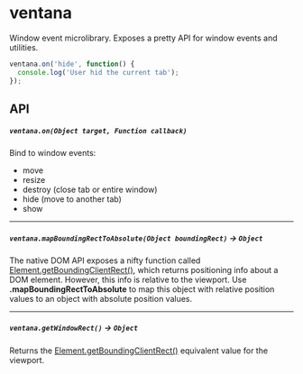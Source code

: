 # ventana
Window event microlibrary. Exposes a pretty API for window events and utilities.

```JavaScript
ventana.on('hide', function() {
  console.log('User hid the current tab');
});
```

## API

##### `ventana.on(Object target, Function callback)`
Bind to window events:

* move
* resize
* destroy (close tab or entire window)
* hide (move to another tab)
* show

<hr>

##### `ventana.mapBoundingRectToAbsolute(Object boundingRect)` -> `Object`

The native DOM API exposes a nifty function called [Element.getBoundingClientRect()](https://developer.mozilla.org/en-US/docs/Web/API/Element/getBoundingClientRect), which returns positioning info about a DOM element. However, this info is relative to the viewport. Use **.mapBoundingRectToAbsolute** to map this object with relative position values to an object with absolute position values.

<hr>

##### `ventana.getWindowRect()` -> `Object`

Returns the [Element.getBoundingClientRect()](https://developer.mozilla.org/en-US/docs/Web/API/Element/getBoundingClientRect) equivalent value for the viewport.
